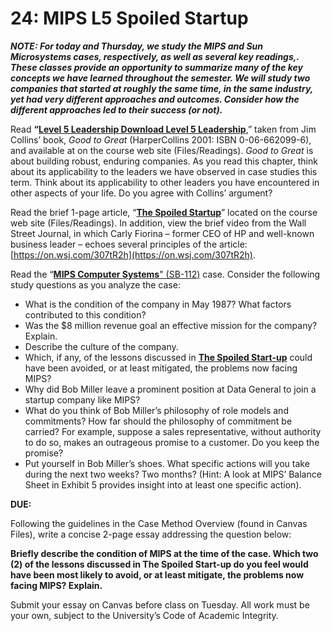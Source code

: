 # 24: MIPS L5 Spoiled Startup

***NOTE: For today and Thursday, we study the MIPS and Sun Microsystems cases, respectively, as well as several key readings,. These classes provide an opportunity to summarize many of the key concepts we have learned throughout the semester. We will study two companies that started at roughly the same time, in the same industry, yet had very different approaches and outcomes. Consider how the different approaches led to their success (or not).***

Read **“[Level 5 Leadership](https://canvas.upenn.edu/courses/1840993/files/142003115?wrap=1)[ Download Level 5 Leadership](https://canvas.upenn.edu/courses/1840993/files/142003115/download?download_frd=1)**,” taken from Jim Collins’ book, *Good to Great* (HarperCollins 2001: ISBN 0-06-662099-6), and available at on the course web site (Files/Readings). *Good to Great* is about building robust, enduring companies. As you read this chapter, think about its applicability to the leaders we have observed in case studies this term. Think about its applicability to other leaders you have encountered in other aspects of your life. Do you agree with Collins’ argument?

Read the brief 1-page article, “[**The Spoiled Startup**](https://canvas.upenn.edu/courses/1840993/files/142003063?wrap=1)” located on the course web site (Files/Readings). In addition, view the brief video from the Wall Street Journal, in which Carly Fiorina – former CEO of HP and well-known business leader – echoes several principles of the article: [https://on.wsj.com/307tR2h](https://on.wsj.com/307tR2h). 

Read the “[**MIPS Computer Systems**" (SB-112)](https://hbsp.harvard.edu/tu/bf5e8939) case. Consider the following study questions as you analyze the case:

- What is the condition of the company in May 1987? What factors contributed to this condition?
- Was the $8 million revenue goal an effective mission for the company? Explain.
- Describe the culture of the company.
- Which, if any, of the lessons discussed in **[The Spoiled Start-up](https://canvas.upenn.edu/courses/1840993/files/142003063/download?wrap=1)** could have been avoided, or at least mitigated, the problems now facing MIPS?
- Why did Bob Miller leave a prominent position at Data General to join a startup company like MIPS?
- What do you think of Bob Miller’s philosophy of role models and commitments? How far should the philosophy of commitment be carried? For example, suppose a sales representative, without authority to do so, makes an outrageous promise to a customer. Do you keep the promise?
- Put yourself in Bob Miller’s shoes. What specific actions will you take during the next two weeks? Two months? (Hint: A look at MIPS’ Balance Sheet in Exhibit 5 provides insight into at least one specific action).

**DUE:**

Following the guidelines in the Case Method Overview (found in Canvas Files), write a concise 2-page essay addressing the question below: 

**Briefly describe the condition of MIPS at the time of the case.  Which two (2) of the lessons discussed in The Spoiled Start-up do you feel would have been most likely to avoid, or at least mitigate, the problems now facing MIPS?  Explain.**

Submit your essay on Canvas before class on Tuesday. All work must be your own, subject to the University’s Code of Academic Integrity.